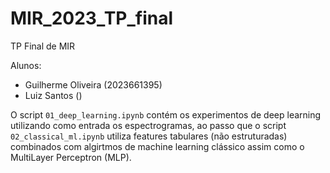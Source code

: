 # MIR_2023_TP_final
TP Final de MIR 


Alunos: 
- Guilherme Oliveira (2023661395)
- Luiz Santos ()

O script ```01_deep_learning.ipynb``` contém os experimentos de deep learning utilizando como entrada os espectrogramas, ao passo que o script ```02_classical_ml.ipynb``` utiliza features tabulares (não estruturadas) combinados com algirtmos de machine learning clássico assim como o MultiLayer Perceptron (MLP).

